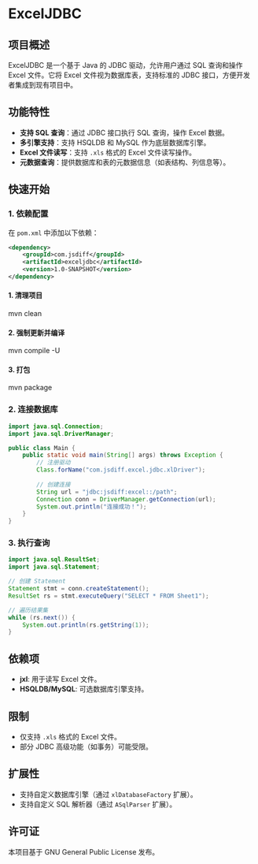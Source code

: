 # ExcelJDBC

## 项目概述
ExcelJDBC 是一个基于 Java 的 JDBC 驱动，允许用户通过 SQL 查询和操作 Excel 文件。它将 Excel 文件视为数据库表，支持标准的 JDBC 接口，方便开发者集成到现有项目中。

## 功能特性
- **支持 SQL 查询**：通过 JDBC 接口执行 SQL 查询，操作 Excel 数据。
- **多引擎支持**：支持 HSQLDB 和 MySQL 作为底层数据库引擎。
- **Excel 文件读写**：支持 `.xls` 格式的 Excel 文件读写操作。
- **元数据查询**：提供数据库和表的元数据信息（如表结构、列信息等）。

## 快速开始
### 1. 依赖配置
在 `pom.xml` 中添加以下依赖：
```xml
<dependency>
    <groupId>com.jsdiff</groupId>
    <artifactId>exceljdbc</artifactId>
    <version>1.0-SNAPSHOT</version>
</dependency>
```

#### 1. 清理项目
mvn clean

#### 2. 强制更新并编译
mvn compile -U

#### 3. 打包
mvn package

### 2. 连接数据库
```java
import java.sql.Connection;
import java.sql.DriverManager;

public class Main {
    public static void main(String[] args) throws Exception {
        // 注册驱动
        Class.forName("com.jsdiff.excel.jdbc.xlDriver");
        
        // 创建连接
        String url = "jdbc:jsdiff:excel::/path";
        Connection conn = DriverManager.getConnection(url);
        System.out.println("连接成功！");
    }
}
```

### 3. 执行查询
```java
import java.sql.ResultSet;
import java.sql.Statement;

// 创建 Statement
Statement stmt = conn.createStatement();
ResultSet rs = stmt.executeQuery("SELECT * FROM Sheet1");

// 遍历结果集
while (rs.next()) {
    System.out.println(rs.getString(1));
}
```

## 依赖项
- **jxl**: 用于读写 Excel 文件。
- **HSQLDB/MySQL**: 可选数据库引擎支持。

## 限制
- 仅支持 `.xls` 格式的 Excel 文件。
- 部分 JDBC 高级功能（如事务）可能受限。

## 扩展性
- 支持自定义数据库引擎（通过 `xlDatabaseFactory` 扩展）。
- 支持自定义 SQL 解析器（通过 `ASqlParser` 扩展）。

## 许可证
本项目基于 GNU General Public License 发布。